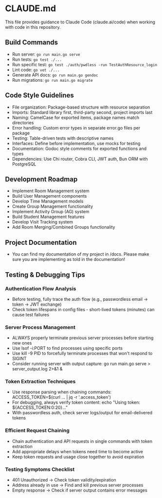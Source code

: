 # CLAUDE.md

This file provides guidance to Claude Code (claude.ai/code) when working with code in this repository.

## Build Commands
- Run server: `go run main.go serve`
- Run tests: `go test ./...`
- Run specific test: `go test ./auth/pwdless -run TestAuthResource_login`
- Lint code: `go vet ./...`
- Generate API docs: `go run main.go gendoc`
- Run migrations: `go run main.go migrate`

## Code Style Guidelines
- File organization: Package-based structure with resource separation
- Imports: Standard library first, third-party second, project imports last
- Naming: CamelCase for exported items, package names match directories
- Error handling: Custom error types in separate error.go files per package
- Testing: Table-driven tests with descriptive names
- Interfaces: Define before implementation, use mocks for testing
- Documentation: Godoc style comments for exported functions and types
- Dependencies: Use Chi router, Cobra CLI, JWT auth, Bun ORM with PostgreSQL

## Development Roadmap
- Implement Room Management system
- Build User Management components
- Develop Time Management models
- Create Group Management functionality
- Implement Activity Group (AG) system
- Build Student Management features
- Develop Visit Tracking system
- Add Room Merging/Combined Groups functionality

## Project Documentation
- You can find my documentation of my project in /docs. Please make sure you are implementing as told in the documentation!

## Testing & Debugging Tips
### Authentication Flow Analysis
- Before testing, fully trace the auth flow (e.g., passwordless email -> token -> JWT exchange)
- Check token lifespans in config files - short-lived tokens (minutes) can cause test failures

### Server Process Management
- ALWAYS properly terminate previous server processes before starting new ones
- Use lsof -i:PORT to find processes using specific ports
- Use kill -9 PID to forcefully terminate processes that won't respond to SIGINT
- Consider running server with output capture: go run main.go serve > server_output.log 2>&1 &

### Token Extraction Techniques
- Use response parsing when chaining commands: ACCESS_TOKEN=$(curl ... | jq -r '.access_token')
- For debugging, always verify token content: echo "Using token: ${ACCESS_TOKEN:0:20}..."
- With passwordless auth, check server logs/output for email-delivered tokens

### Efficient Request Chaining
- Chain authentication and API requests in single commands with token extraction
- Add appropriate delays when tokens need time to become active
- Keep token requests and usage close together to avoid expiration

### Testing Symptoms Checklist
- 401 Unauthorized → Check token validity/expiration
- Address already in use → Find and kill previous server processes
- Empty response → Check if server output contains error messages